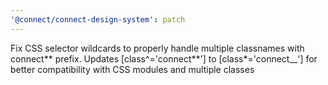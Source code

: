 ```yaml
---
'@connect/connect-design-system': patch
---
```


Fix CSS selector wildcards to properly handle multiple classnames with connect** prefix. Updates [class^='connect**'] to [class*='connect__'] for better compatibility with CSS modules and multiple classes

